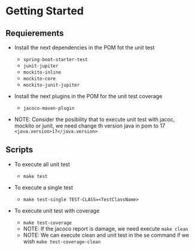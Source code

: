 # Getting Started

## Requierements
- Install the next dependencies in the POM fot the unit test
  - `spring-boot-starter-test`
  - `junit-jupiter`
  - `mockito-inline`
  - `mockito-core`
  - `mockito-junit-jupiter`

- Install the next plugins in the POM for the unit test coverage
  - `jacoco-maven-plugin`

- NOTE: Consider the posibility that to execute unit test with jacoc, mockito or junit, we need change th version java in pom to 17 `<java.version>17</java.version>`

## Scripts
- To execute all unit test
  - `make test`

- To execute a single test
  - `make test-single TEST-CLASS=<TestClassName>`

- To execute unit test with coverage
  - `make test-coverage`
  - NOTE: If the jacoco report is damage, we need execute `make clean`
  - NOTE: We can execute clean and unit test in the se command if we wish `make test-coverage-clean`
